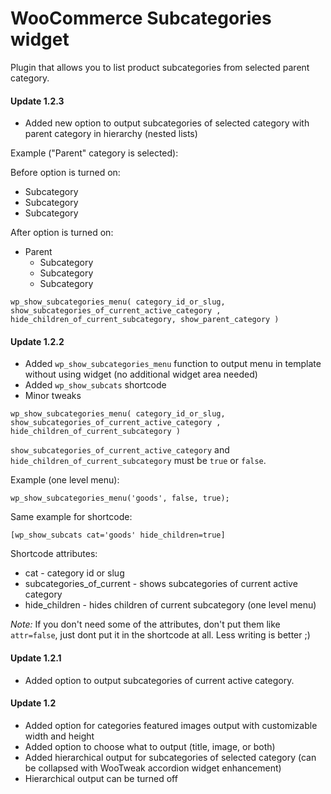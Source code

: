 # WooCommerce Subcategories widget

Plugin that allows you to list product subcategories from selected parent category.

#### Update 1.2.3

* Added new option to output subcategories of selected category with parent category in hierarchy (nested lists)

Example ("Parent" category is selected):

Before option is turned on:

* Subcategory
* Subcategory
* Subcategory

After option is turned on:

* Parent
	* Subcategory
	* Subcategory
	* Subcategory

	
```
wp_show_subcategories_menu( category_id_or_slug, show_subcategories_of_current_active_category , hide_children_of_current_subcategory, show_parent_category )
```


#### Update 1.2.2

* Added ```wp_show_subcategories_menu``` function to output menu in template without using widget (no additional widget area needed)
* Added ```wp_show_subcats``` shortcode
* Minor tweaks

```
wp_show_subcategories_menu( category_id_or_slug, show_subcategories_of_current_active_category , hide_children_of_current_subcategory )
```

```show_subcategories_of_current_active_category``` and ```hide_children_of_current_subcategory``` must be ```true``` or ```false```.

Example (one level menu):

```
wp_show_subcategories_menu('goods', false, true);
``` 

Same example for shortcode:

```
[wp_show_subcats cat='goods' hide_children=true] 
```
Shortcode attributes:

* cat - category id or slug
* subcategories_of_current - shows subcategories of current active category
* hide_children - hides children of current subcategory (one level menu)

*Note:* If you don't need some of the attributes, don't put them like ```attr=false```, just dont put it in the shortcode at all. Less writing is better ;)

#### Update 1.2.1

* Added option to output subcategories of current active category.

#### Update 1.2

* Added option for categories featured images output with customizable width and height
* Added option to choose what to output (title, image, or both)
* Added hierarchical output for subcategories of selected category (can be collapsed with WooTweak accordion widget enhancement) 
* Hierarchical output can be turned off